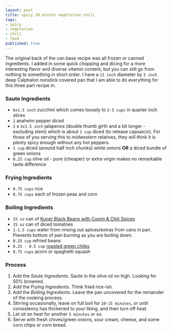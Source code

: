 ```yaml
---
layout: post
title: spicy 20 minute vegetarian chili
tags:
- spicy
- vegetarian
- chili
- food
published: true
---
```

The original back of the can base recipe was all frozen or canned ingredients.
I added in some quick chopping and dicing for a more interesting flavor and
diverse vitamin content, but you can still go from nothing to something in short order.
I have a `12 inch` diameter by `3 inch` deep Calphalon nonstick covered pan
that I am able to do everything for this three part recipe in.

### Saute Ingredients
- `6x1.5 inch` zucchini which comes loosely to `2-3 cups` in quarter inch slices
- `1` anaheim pepper diced
- `2` x `3x1.5 inch` jalapenos (double thumb girth and a bit longer - excluding stem) which is about `1 cup`
diced (to release capsaicin). For those of you serving this to _midwestern_ relatives, they will think it is
plenty spicy enough without any hot peppers.
- `1 cup` diced (around half inch chunks) white onions __OR__ a diced bundle of green onions
- `0.25 cup` olive oil - pure (cheaper) or extra virgin makes no remarkable taste difference

### Frying Ingredients
- `0.75 cups` rice
- `0.75 cups` each of frozen peas and corn

### Boiling Ingredients
- `15 oz` can of [Kuner Black Beans with Cumin & Chili Spices](http://www.faribaultfoods.com/brands/kuners_sw/)
- `15 oz` can of diced tomatoes
- `1-1.5 cups` water from rinsing out spices/extras from cans in pan. Prevents bottom of pan burning as you are boiling down.
- `0.25 cup` refried beans
- `0.25 - 0.5 cup` [roasted green chiles](https://www.505southwestern.com/roasted-chiles)
- `0.75 cups` acorn or spaghetti squash

### Process
1. Add the _Saute Ingredients_. Saute in the olive oil on high. Looking for 50% browned.
1. Add the _Frying Ingredients_. Think fried rice-ish. 
1. Add the _Boiling Ingredients_. Leave the pan uncovered for the remainder of the cooking process.
1. Stirring occasionally, leave on full boil for `10-15 minutes`, or until consistency has thickened to your liking, and then turn off heat.
1. Let sit on heat for another `5 minutes` or so.
1. Serve with fresh chives/green onions, sour cream, cheese, and some corn chips or corn bread.
